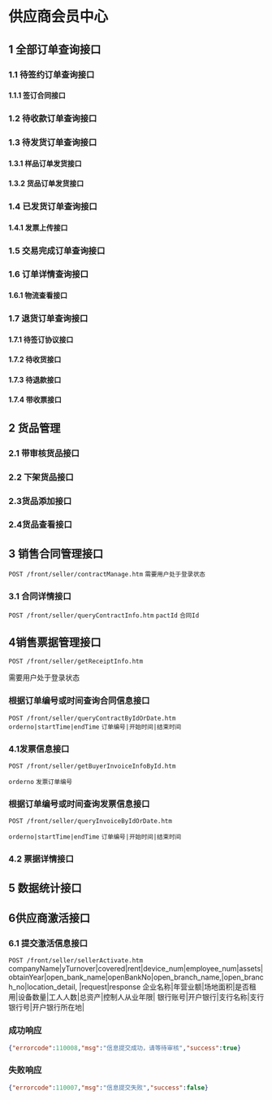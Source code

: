 # 供应商会员中心
## 1 全部订单查询接口
### 1.1 待签约订单查询接口
#### 1.1.1 签订合同接口

### 1.2 待收款订单查询接口

### 1.3 待发货订单查询接口
#### 1.3.1 样品订单发货接口
#### 1.3.2 货品订单发货接口

### 1.4 已发货订单查询接口
#### 1.4.1 发票上传接口

### 1.5 交易完成订单查询接口

### 1.6 订单详情查询接口
#### 1.6.1 物流查看接口

### 1.7 退货订单查询接口
#### 1.7.1 待签订协议接口
#### 1.7.2 待收货接口
#### 1.7.3 待退款接口
#### 1.7.4 带收票接口

## 2 货品管理
### 2.1 带审核货品接口
### 2.2 下架货品接口
### 2.3货品添加接口
### 2.4货品查看接口
## 3 销售合同管理接口
```POST /front/seller/contractManage.htm```
```需要用户处于登录状态```

### 3.1 合同详情接口
```POST /front/seller/queryContractInfo.htm```
 ```pactId```
```合同Id```

## 4销售票据管理接口
```POST /front/seller/getReceiptInfo.htm```

需要用户处于登录状态
### 根据订单编号或时间查询合同信息接口
```POST /front/seller/queryContractByIdOrDate.htm```
```orderno|startTime|endTime```
```订单编号|开始时间|结束时间  ```
### 4.1发票信息接口
```POST /front/seller/getBuyerInvoiceInfoById.htm```

 ```orderno```
```发票订单编号```	
### 根据订单编号或时间查询发票信息接口
```POST /front/seller/queryInvoiceByIdOrDate.htm```

```orderno|startTime|endTime```
```订单编号|开始时间|结束时间  ```
   
### 4.2 票据详情接口

## 5 数据统计接口

## 6供应商激活接口
### 6.1 提交激活信息接口
```POST /front/seller/sellerActivate.htm```
companyName|yTurnover|covered|rent|device_num|employee_num|assets|obtainYear|open_bank_name|openBankNo|open_branch_name,|open_branch_no|location_detail, |request|response
企业名称|年营业额|场地面积|是否租用|设备数量|工人人数|总资产|控制人从业年限|
银行账号|开户银行|支行名称|支行银行号|开户银行所在地|
### 成功响应
```json
{"errorcode":110008,"msg":"信息提交成功，请等待审核","success":true}
```
### 失败响应
```json
{"errorcode":110007,"msg":"信息提交失败","success":false}
```

 